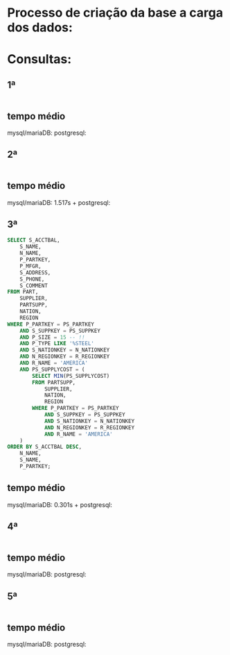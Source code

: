 # Processo de criação da base a carga dos dados:

# Consultas:

## 1ª

```sql
```

## tempo médio
mysql/mariaDB:
postgresql:

## 2ª

```sql

```

## tempo médio
mysql/mariaDB: 1.517s +
postgresql:

## 3ª

```sql
SELECT S_ACCTBAL,
    S_NAME,
    N_NAME,
    P_PARTKEY,
    P_MFGR,
    S_ADDRESS,
    S_PHONE,
    S_COMMENT
FROM PART,
    SUPPLIER,
    PARTSUPP,
    NATION,
    REGION
WHERE P_PARTKEY = PS_PARTKEY
    AND S_SUPPKEY = PS_SUPPKEY
    AND P_SIZE = 15 -- !!
    AND P_TYPE LIKE '%STEEL'
    AND S_NATIONKEY = N_NATIONKEY
    AND N_REGIONKEY = R_REGIONKEY
    AND R_NAME = 'AMERICA'
    AND PS_SUPPLYCOST = (
        SELECT MIN(PS_SUPPLYCOST)
        FROM PARTSUPP,
            SUPPLIER,
            NATION,
            REGION
        WHERE P_PARTKEY = PS_PARTKEY
            AND S_SUPPKEY = PS_SUPPKEY
            AND S_NATIONKEY = N_NATIONKEY
            AND N_REGIONKEY = R_REGIONKEY
            AND R_NAME = 'AMERICA'
    )
ORDER BY S_ACCTBAL DESC,
    N_NAME,
    S_NAME,
    P_PARTKEY;
```

## tempo médio
mysql/mariaDB: 0.301s + 
postgresql:

## 4ª

```sql
```

## tempo médio
mysql/mariaDB:
postgresql:

## 5ª

```sql
```

## tempo médio
mysql/mariaDB:
postgresql: